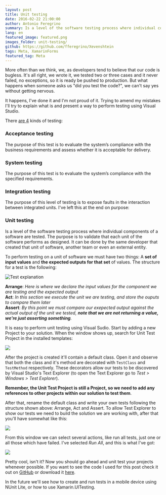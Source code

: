 ```yaml
---
layout: post
title: Unit testing
date: 2016-02-22 21:00:00
author: Antonio Feregrino
summary: Is a level of the software testing process where individual components of a software are tested. The purpose is to validate that each unit of the software performs as designed.
lang: en
featured_image: featured.png
images_folder: unit-testing/
github: https://github.com/fferegrino/Xevenshtein
tags: Meta, XamarinForms
featured_tag: Meta
---
```


More often than we think, we, as developers tend to believe that our code is bugless. It's all right, we wrote it, we tested two or three cases and it never failed, no exceptions, so it is ready be pushed to production. But what happens when someone asks us "did you test the code?", we can't say yes without getting nervous.

It happens, I've done it and I'm not proud of it. Trying to amend my mistakes I'll try to explain what is and present a way to perform testing using Visual Studio.

There <a href="http://softwaretestingfundamentals.com/software-testing-levels/" target="_blank" rel="nofollow">are 4</a> kinds of testing:  

### Acceptance testing
The purpose of this test is to evaluate the system’s compliance with the business requirements and assess whether it is acceptable for delivery.  

### System testing
The purpose of this test is to evaluate the system’s compliance with the specified requirements.  

### Integration testing
The purpose of this level of testing is to expose faults in the interaction between integrated units.
I've left this at the end on purpose:  

### Unit testing
Is a level of the software testing process where individual components of a software are tested. The purpose is to validate that each unit of the software performs as designed. It can be done by the same developer that created that unit of software, another team or even an external entity.

To perform testing on a unit of software we must have two things: A **set of input values** and **the expected outputs for that set** of values. The structure for a test is the following:  

<img src="https://thatcsharpguy.github.io/postimages/unit-testing/test-explanation-2.png" title="Test explanation" />


**Arrange**: *Here is where we declare the input values for the component we are testing and the expected output*  
**Act**: *In this section we execute the unit we are testing, and store the ouputs to compare them later*  
**Assert**: *By this point we must compare our exepected output against the actual output of the unit we tested, **note that we are not returning a value, we're just asserting something**.*

It is easy to perform unit testing using Visual Sudio. Start by adding a new Project to your solution. When the window shows up, search for Unit Test Project in the installed templates:  

<img src="https://thatcsharpguy.github.io/postimages/unit-testing/add-new-test-project.png" />

After the project is created it'll contain a default class.
Open it and observe that both the class and it's method are decorated with `TestClass` and `TestMethod` respectively. These decorators allow our tests to be discovered by Visual Studio's Text Explorer (to open the Text Explorer go to *Test > Windows > Test Explorer*).

**Remember, the Unit Test Project is still a Project, so we need to add any references to other projects within our solution to test them**.

After that, rename the default class and write your own tests following the structure shown above: Arrange, Act and Assert. To allow Test Explorer to show our tests we need to build the solution we are working with, after that you'll have somewhat like this:  

<img src="https://thatcsharpguy.github.io/postimages/unit-testing/test-explorer-not-ran.png" />

From this window we can select several actions, like run all tests, just one or all those which have failed. I've selected *Run All*, and this is what I've got:  

<img src="https://thatcsharpguy.github.io/postimages/unit-testing/test-explorer-ran.png" />

Pretty cool, isn't it? Now you should go ahead and unit test your projects whenever possible. If you want to see the code I used for this post check it out on [GitHub](https://github.com/fferegrino/Xevenshtein) or download it [here](https://github.com/fferegrino/Xevenshtein/releases/download/b-p-1/Xevenshtein-test-post.zip).


In the future we'll see how to create and run tests in a mobile device using NUnit Lite, or how to use Xamarin.UITesting.